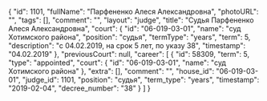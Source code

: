 {
    "id": 1101,
    "fullName": "Парфененко Алеся Александровна",
    "photoURL": "",
    "tags": [],
    "comment": "",
    "layout": "judge",
    "title": "Судья Парфененко Алеся Александровна",
    "court": {
        "id": "06-019-03-01",
        "name": "суд Хотимского района",
        "position": "судья",
        "termType": "years",
        "term": 5,
        "description": "c 04.02.2019, на срок 5 лет, по указу 38",
        "timestamp": "04.02.2019"
    },
    "previousCourt": null,
    "career": [
        {
            "id": 58309,
            "term": 5,
            "type": "appointed",
            "court": {
                "id": "06-019-03-01",
                "name": "суд Хотимского района"
            },
            "extra": [],
            "comment": "",
            "house_id": "06-019-03-01",
            "judge_id": 1101,
            "position": "судья",
            "term_type": "years",
            "timestamp": "2019-02-04",
            "decree_number": "38"
        }
    ]
}